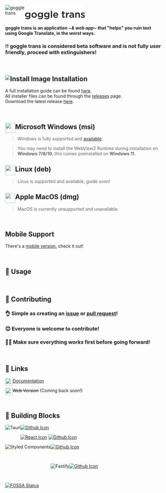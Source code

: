 <dl>
  <img src="./public/favicon.ico" alt="goggle trans" align="left" width="64" height="64"/>
  <img src="./public/goggletrans_text.png?v=14" alt="goggle trans" align="left"/>
</dl>
<br/><br/><br/>

**goggle trans is an application ~*& web app*~ that "helps" you ruin text using Google Translate, in the worst ways.**</br>

### ‼️ goggle trans is considered beta software and is not fully user friendly, proceed with extinguishers!


<br/>

## ![Install Image](https://img.icons8.com/fluency/24/000000/software-installer.png) Installation
A full installation guide can be found [here](https://docs.voxelified.com/goggle-trans#installation-101).<br/>
All installer files can be found through the [releases](https://github.com/Blookerss/goggle-trans/releases) page.<br/>
Download the latest release [here](https://github.com/Blookerss/goggle-trans/releases/latest).

<br/>
<dl>
  <img src="https://img.icons8.com/fluency/000000/windows-10.svg" align="left" width="32" height="32"/>
  
  ## Microsoft Windows (msi)
  
  > Windows is fully supported and [available](https://docs.voxelified.com/goggle-trans/installation/microsoft-windows).
  
  > You may need to install the WebView2 Runtime during installation on **Windows 7/8/10**,
  > this comes preinstalled on **Windows 11**.
</dl>
<dl>
  <img src="https://img.icons8.com/color/32/000000/linux--v1" align="left" width="32" height="32"/>
  
  ## Linux (deb)
  > Linux is supported and available, guide soon!
</dl>
<dl>
  <img src="https://upload.wikimedia.org/wikipedia/commons/3/30/MacOS_logo.svg" align="left" width="32" height="32"/>
  
  ## Apple MacOS (dmg)
  > MacOS is currently unsupported and unavailable.
</dl>
<br/>

## Mobile Support
There's a [mobile version](https://github.com/Blookerss/goggle-trans-mobile), check it out!

<br/>

## 🤔 Usage

<br/>

## 🥰 Contributing
### 👌 Simple as creating an [issue](https://github.com/Blookerss/goggle-trans/issues/new) or [pull request](https://github.com/Blookerss/goggle-trans/compare)!</br>
### 😊 Everyone is welcome to contribute!</br>
### 😵‍💫 Make sure everything ***works*** first before going forward!
<br/>

## 🔗 Links

<dl>
  <img src="https://img.icons8.com/fluency/48/000000/documents.png" align="left" width="24" height="24"/>
  
  [Documentation](https://docs.voxelified.com)
</dl>
<dl>
  <img src="./public/favicon.ico" align="left" width="24" height="24"/>

  <s>Web Version</s> (Coming back soon!)
</dl><br/>

## 🧩 Building Blocks
<dl>
  <a href="https://tauri.studio"><img src="https://tauri.studio/en/img/tauri_with_wordmark_dark.svg" align="left" height="32" alt="Tauri"/></a>
  
  [![Github Icon](https://img.icons8.com/fluency/32/000000/github.svg)](https://github.com/tauri-apps)
</dl>
<dl>
  
  [![React Icon](https://img.icons8.com/cute-clipart/32/000000/react-native.svg)](https://reactjs.org)
  [![Github Icon](https://img.icons8.com/fluency/32/000000/github.svg)](https://github.com/tauri-apps)
</dl>
<dl>
  <a href="https://styled-components.com"><img src="https://github.com/styled-components/brand/blob/master/styled-components.svg" align="left" height="64" alt="Styled Components"/></a>
  
  [![Github Icon](https://img.icons8.com/fluency/32/000000/github.svg)](https://github.com/styled-components/styled-components)
</dl><br/>
<dl>
  <a href="https://fastify.io"><img src="https://www.fastify.io/images/fastify-logo-menu.d13f8da7a965c800.png" align="left" height="32" alt="Fastify"/></a>
  
  [![Github Icon](https://img.icons8.com/fluency/32/000000/github.svg)](https://github.com/fastify/fastify)
</dl>
<br/>

[![FOSSA Status](https://app.fossa.com/api/projects/git%2Bgithub.com%2FBlookerss%2Fgoggle-trans.svg?type=large)](https://app.fossa.com/projects/git%2Bgithub.com%2FBlookerss%2Fgoggle-trans?ref=badge_large)
